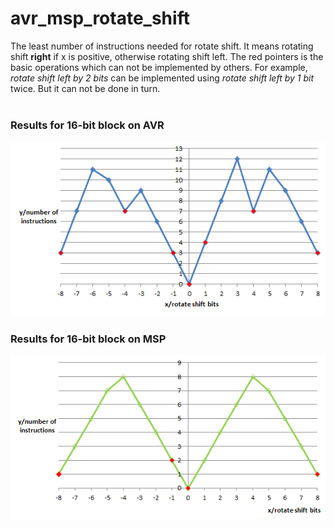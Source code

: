# avr_msp_rotate_shift

The least number of instructions needed for rotate shift. It means rotating shift <b>right</b> if x is positive, otherwise rotating shift left. The red pointers is the basic operations which can not be implemented by others. For example, <i>rotate shift left by 2 bits</i> can be implemented using <i>rotate shift left by 1 bit</i> twice. But it can not be done in turn.<br><br>

### Results for 16-bit block on AVR
![rotate shift for 16-bit block on AVR](./pic/avr_results.png?raw=true)<br>

### Results for 16-bit block on MSP
![rotate shift for 16-bit block on MSP](./pic/msp_results.png?raw=true)<br>

